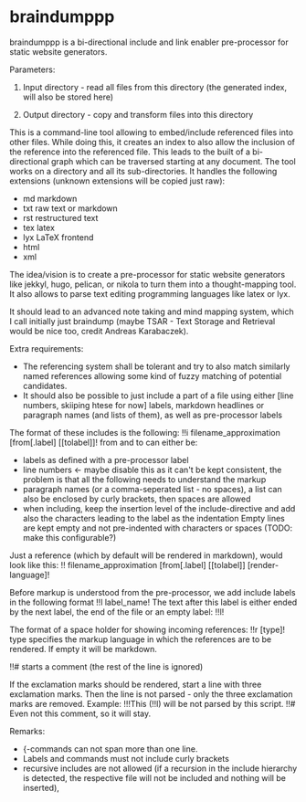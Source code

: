 # braindumppp
braindumppp is a bi-directional include and link enabler pre-processor for static website generators.

Parameters:

1. Input directory - read all files from this directory (the generated index, will also be stored here)

2. Output directory - copy and transform files into this directory


This is a command-line tool allowing to embed/include referenced files
into other files. While doing this, it creates an index to also allow
the inclusion of the reference into the referenced file.
This leads to the built of a bi-directional graph which can be
traversed starting at any document.
The tool works on a directory and all its sub-directories.
It handles the following extensions (unknown extensions will
be copied just raw):
- md markdown
- txt raw text or markdown
- rst restructured text
- tex latex
- lyx LaTeX frontend
- html
- xml


The idea/vision is to create a pre-processor for static website
generators like jekkyl, hugo, pelican, or nikola to turn them into a
thought-mapping tool. It also allows to parse text editing programming
languages like latex or lyx.

It should lead to an advanced note taking and mind mapping system, which
I call initially just braindump (maybe TSAR - Text Storage and Retrieval
would be nice too, credit Andreas Karabaczek).

Extra requirements:
- The referencing system shall be tolerant and try to also match
similarly named references allowing some kind of fuzzy matching of
potential candidates.
- It should also be possible to just include a part of a file using
either [line numbers, skiiping htese for now] labels, markdown headlines or paragraph names (and
lists of them), as well as pre-processor labels

The format of these includes is the following:
!!i filename_approximation [from[.label] [[tolabel]]!
from and to can either be:
- labels as defined with a pre-processor label
- line numbers <- maybe disable this as it can't be kept consistent,
  the problem is that all the following needs to understand the markup
- paragraph names (or a comma-seperated list - no spaces), a list can
  also be enclosed by curly brackets, then spaces are allowed
- when including, keep the insertion level of the include-directive
  and add also the characters leading to the label as the indentation
  Empty lines are kept empty and not pre-indented with characters or spaces
  (TODO: make this configurable?)

Just a reference (which by default will be rendered in markdown), would look like this:
!! filename_approximation [from[.label] [[tolabel]] [render-language]!


Before markup is understood from the pre-processor, we add include labels in the following format
!!l label_name!
The text after this label is either ended by the next label, the end of the file or an empty label: !!l!

The format of a space holder for showing incoming references:
!!r [type]!
type specifies the markup language in which the references are to be rendered. If empty it will
be markdown.

!!# starts a comment (the rest of the line is ignored)

If the exclamation marks should be rendered, start a line with three exclamation marks.
Then the line is not parsed - only the three exclamation marks are removed.
Example:
!!!This (!!l) will be not parsed by this script. !!# Even not this comment, so it will stay.

Remarks:
- {-commands can not span more than one line.
- Labels and commands must not include curly brackets
- recursive includes are not allowed (if a recursion
  in the include hierarchy is detected, the respective file will not
  be included and nothing will be inserted),
